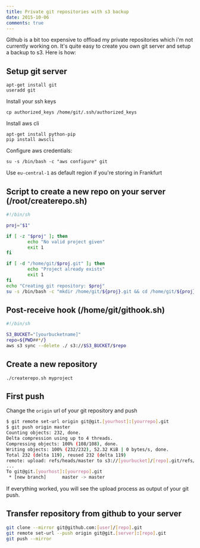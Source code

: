 ```yaml
---
title: Private git repositories with s3 backup
date: 2015-10-06
comments: true
---
```


Github is a bit too expensive to offload my private repositories which i'm not currently working on. It's quite easy to create you own git server and setup a backup to s3. Here is how:

<!--more-->

Setup git server
----------------
    apt-get install git
    useradd git

Install your ssh keys

    cp authorized_keys /home/git/.ssh/authorized_keys 

Install aws cli

    apt-get install python-pip
    pip install awscli


Configure aws credentials:

    su -s /bin/bash -c "aws configure" git

Use `eu-central-1` as default region if you're storing in Frankfurt

Script to create a new repo on your server (/root/createrepo.sh)
-------------
```bash
#!/bin/sh

proj="$1"

if [ -z "$proj" ]; then
        echo "No valid project given"
        exit 1
fi

if [ -d "/home/git/$proj.git" ]; then
        echo "Project already exists"
        exit 1
fi
echo "Creating git repository: $proj"
su -s /bin/bash -c "mkdir /home/git/${proj}.git && cd /home/git/${proj}.git && git init --bare && ln -s /home/git/githook.sh /home/git/${proj}.git/hooks/post-receive" git
```

Post-receive hook (/home/git/githook.sh)
------------
```bash
#!/bin/sh

S3_BUCKET="[yourbucketname]"
repo=${PWD##*/}
aws s3 sync --delete ./ s3://$S3_BUCKET/$repo
```

Create a new repository
----------

    ./createrepo.sh myproject

First push
----------
Change the `origin` url of your git repository and push
```bash
$ git remote set-url origin git@git.[yourhost]:[yourrepo].git
$ git push origin master
Counting objects: 232, done.
Delta compression using up to 4 threads.
Compressing objects: 100% (108/108), done.
Writing objects: 100% (232/232), 52.32 KiB | 0 bytes/s, done.
Total 232 (delta 119), reused 232 (delta 119)
remote: upload: refs/heads/master to s3://[yourbucket]/[repo].git/refs/heads/master
...
To git@git.[yourhost]:[yourrepo].git
 * [new branch]      master -> master
```

If everything worked, you will see the upload process as output of your git push.

Transfer repository from github to your server
-----------

```bash
git clone --mirror git@github.com:[user]/[repo].git
git remote set-url --push origin git@git.[server]:[repo].git
git push --mirror
```

